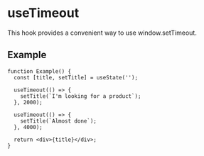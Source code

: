 # useTimeout

This hook provides a convenient way to use window.setTimeout.

## Example

```tsx
function Example() {
  const [title, setTitle] = useState('');

  useTimeout(() => {
    setTitle(`I'm looking for a product`);
  }, 2000);

  useTimeout(() => {
    setTitle(`Almost done`);
  }, 4000);

  return <div>{title}</div>;
}
```
